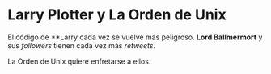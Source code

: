 # Larry Plotter y La Orden de Unix

El código de **Larry cada vez se vuelve más peligroso.
**Lord Ballmermort** y sus *followers* tienen cada vez más *retweets*.

La Orden de Unix quiere enfretarse a ellos.
